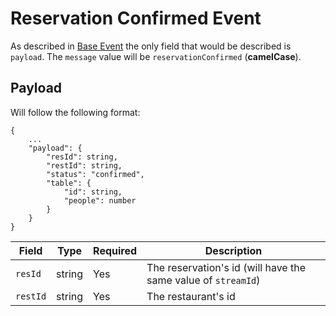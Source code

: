 # Reservation Confirmed Event
As described in [Base Event](../BASE_EVENT.md) the only field that would be described is `payload`. The `message` value will be `reservationConfirmed` (**camelCase**).

## Payload
Will follow the following format:
```
{
    ...
    "payload": {
        "resId": string,
        "restId": string,
        "status": "confirmed",
        "table": {
            "id": string,
            "people": number
        }
    }
}
```
| Field | Type | Required | Description |
| --- | --- | --- | --- |
| `resId` | string | Yes | The reservation's id (will have the same value of `streamId`) |
| `restId` | string | Yes | The restaurant's id |
